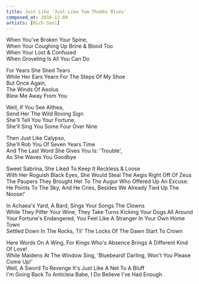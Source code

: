```yaml
---
title: Just Like 'Just Like Tom Thumbs Blues'
composed_at: 2018-12-04
artists: [Rich Soni]
---
```


When You've Broken Your Spine,  
When Your Coughing Up Brine & Blood Too  
When Your Lost & Confused  
When Groveling Is All You Can Do  

For Years She Shed Tears  
While Her Ears Yearn For The Steps Of My Shoe  
But Once Again,  
The Winds Of Aeolus  
Blew Me Away From You  

Well, If You See Althea,  
Send Her The Wild Roving Sign  
She'll Tell You Your Fortune,  
She'll Sing You Some Four Over Nine  

Then Just Like Calypso,  
She'll Rob You Of Seven Years Time  
And The Last Word She Gives You Is: 'Trouble',  
As She Waves You Goodbye  

Sweet Sabrina, She Liked To Keep It Reckless & Loose  
With Her Roguish Black Eyes, She Would Steal The Aegis Right Off Of Zeus  
The Paupers They Brought Her To The Augur Who Offered Up An Excuse:  
He Points To The Sky, And He Cries, Besides We Already Tied Up The Noose!’  

In Achaea's Yard, A Bard, Sings Your Songs The Clowns  
While They Pilfer Your Wine, They Take Turns Kicking Your Dogs All Around  
Your Fortune's Endangered, You Feel Like A Stranger In Your Own Home Town  
Settled Down In The Rocks, Til' The Locks Of The Dawn Start To Crown  

Here Words On A Wing, For Kings Who's Absence Brings A Different Kind Of Love!  
While Maidens At The Window Sing, 'Bluebeard!  Darling, Won't You Please Come Up!'  
Well, A Sword To Revenge It's Just Like A Net To A Bluff  
I'm Going Back To Anticleia Babe, I Do Believe I've Had Enough  
